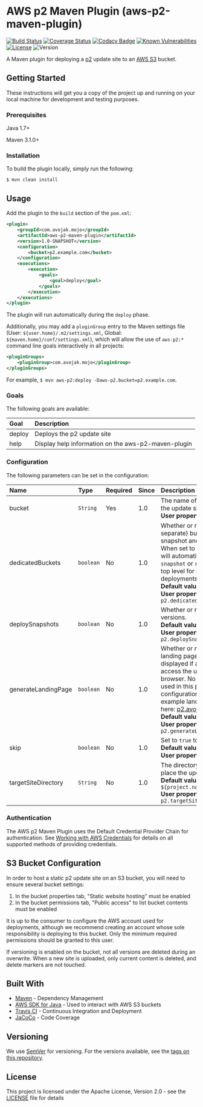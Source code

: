 # AWS p2 Maven Plugin (aws-p2-maven-plugin)

[![Build Status](https://travis-ci.org/avojak/aws-p2-maven-plugin.svg?branch=master)](https://travis-ci.org/avojak/aws-p2-maven-plugin) 
[![Coverage Status](https://coveralls.io/repos/github/avojak/aws-p2-maven-plugin/badge.svg?branch=master)](https://coveralls.io/github/avojak/aws-p2-maven-plugin?branch=master) 
[![Codacy Badge](https://api.codacy.com/project/badge/Grade/223a3bc2eac54dca90a3f96c8b853cf4)](https://www.codacy.com/app/avojak/aws-p2-maven-plugin?utm_source=github.com&amp;utm_medium=referral&amp;utm_content=avojak/aws-p2-maven-plugin&amp;utm_campaign=Badge_Grade) 
[![Known Vulnerabilities](https://snyk.io/test/github/avojak/aws-p2-maven-plugin/badge.svg)](https://snyk.io/test/github/avojak/aws-p2-maven-plugin)
[![License](https://img.shields.io/badge/license-Apache%202.0-blue.svg)](https://opensource.org/licenses/Apache-2.0)
![Version](https://img.shields.io/badge/version-1.0--SNAPSHOT-yellow.svg)

A Maven plugin for deploying a [p2](https://www.eclipse.org/equinox/p2/) update site to an [AWS S3](https://aws.amazon.com/s3/) bucket.

## Getting Started

These instructions will get you a copy of the project up and running on your local machine for development and testing purposes.

### Prerequisites

Java 1.7+

Maven 3.1.0+

### Installation

To build the plugin locally, simply run the following:

```
$ mvn clean install
```

## Usage

Add the plugin to the `build` section of the `pom.xml`:

```xml
<plugin>
    <groupId>com.avojak.mojo</groupId>
    <artifactId>aws-p2-maven-plugin</artifactId>
    <version>1.0-SNAPSHOT</version>
    <configuration>
        <bucket>p2.example.com</bucket>
    </configuration>
    <executions>
        <execution>
            <goals>
                <goal>deploy</goal>
            </goals>
        </execution>
    </executions>
</plugin>
```

The plugin will run automatically during the `deploy` phase.

Additionally, you may add a `pluginGroup` entry to the Maven settings file (User: `${user.home}/.m2/settings.xml`, Global: `${maven.home}/conf/settings.xml`), which will allow the use of `aws-p2:*` command line goals interactively in all projects:
```xml
<pluginGroups>
    <pluginGroup>com.avojak.mojo</pluginGroup>
</pluginGroups>
```

For example, `$ mvn aws-p2:deploy -Daws-p2.bucket=p2.example.com`.

### Goals

The following goals are available:

| Goal | Description |
|:---|:---|
| deploy | Deploys the p2 update site |
| help | Display help information on the aws-p2-maven-plugin |

### Configuration

The following parameters can be set in the configuration:

| Name | Type | Required | Since | Description |
|:---|:---|:---|:---|:---|
| bucket | `String` | Yes | 1.0 | The name of the S3 bucket where the update site is hosted.<br>**User property is:** `aws-p2.bucket` |
| dedicatedBuckets | `boolean` | No | 1.0 | Whether or not dedicated (i.e. separate) buckets are used for snapshot and release deployments. When set to `false`, the update site will automatically be placed within a `snapshot` or `release` directory at the top level for snapshot and release deployments respectively.<br>**Default value is:** `false`<br>**User property is:** `aws-p2.dedicatedBuckets` |
| deploySnapshots | `boolean` | No | 1.0 | Whether or not to deploy snapshot versions.<br>**Default value is:** `true`<br>**User property is:** `aws-p2.deploySnapshots` |
| generateLandingPage | `boolean` | No | 1.0 | Whether or not to generate an HTML landing page. This page will be displayed if a user attempts to access the update site via a web browser. No external sources are used in this page, so CORS configuration is not necessary. An example landing page can be found here: [p2.avojak.com](http://p2.avojak.com/snapshot/example-eclipse-plugin.site/1.0.0-SNAPSHOT/)<br>**Default value is:** `true`<br>**User property is:** `aws-p2.generateLandingPage` |
| skip | `boolean` | No | 1.0 | Set to `true` to skip plugin execution.<br>**Default value is:** `false`<br>**User property is:** `aws-p2.skip` |
| targetSiteDirectory | `String` | No | 1.0 | The directory within the bucket to place the update site.<br>**Default value is:** `${project.name}/${project.version}`<br>**User property is:** `aws-p2.targetSiteDirectory` |

### Authentication

The AWS p2 Maven Plugin uses the Default Credential Provider Chain for authentication. See 
[Working with AWS Credentials](http://docs.aws.amazon.com/sdk-for-java/v1/developer-guide/credentials.html) for details 
on all supported methods of providing credentials.

## S3 Bucket Configuration

In order to host a static p2 update site on an S3 bucket, you will need to ensure several bucket settings:

1. In the bucket properties tab, "Static website hosting" must be enabled
2. In the bucket permissions tab, "Public access" to list bucket contents must be enabled

It is up to the consumer to configure the AWS account used for deployments, although we recommend creating an account whose sole responsibility is deploying to this bucket. Only the minimum required permissions should be granted to this user.

If versioning is enabled on the bucket, not all versions are deleted during an overwrite. When a new site is uploaded, only current content is deleted, and delete markers are not touched.

## Built With

* [Maven](https://maven.apache.org/) - Dependency Management
* [AWS SDK for Java](https://aws.amazon.com/sdk-for-java/) - Used to interact with AWS S3 buckets
* [Travis CI](https://travis-ci.org) - Continuous Integration and Deployment
* [JaCoCo](http://www.eclemma.org/jacoco/) - Code Coverage

## Versioning

We use [SemVer](http://semver.org/) for versioning. For the versions available, see the [tags on this repository](https://github.com/avojak/aws-p2-maven-plugin/tags). 

## License

This project is licensed under the Apache License, Version 2.0 - see the [LICENSE](LICENSE) file for details
